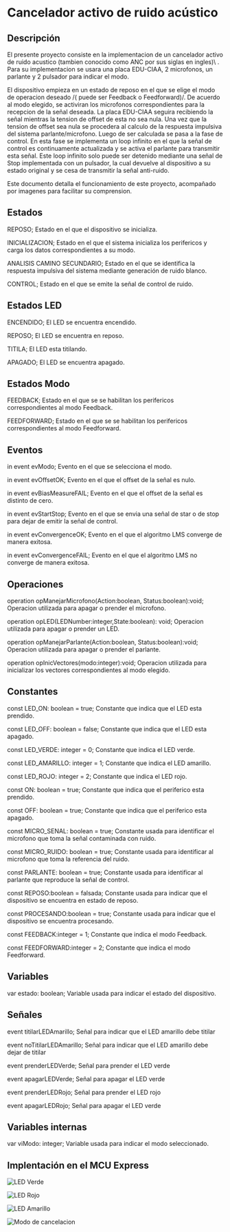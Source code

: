 # **Cancelador activo de ruido acústico**


## **Descripción**

El presente proyecto consiste en la implementacion de un cancelador activo de ruido acustico
\(tambien conocido como ANC por sus siglas en ingles)\ .
Para su implementacion se usara una placa EDU-CIAA, 2 microfonos, un parlante y 2 pulsador para indicar el modo.

El dispositivo empieza en un estado de reposo en el que se elige el modo de operacion deseado /( puede ser Feedback o Feedforward)/.
De acuerdo al modo elegido, se activiran los microfonos correspondientes para la recepcion de la señal deseada.
La placa EDU-CIAA seguira recibiendo la señal mientras la tension de offset de esta no sea nula.
Una vez que la tension de offset sea nula se procedera al calculo de la respuesta impulsiva del sistema 
parlante/microfono. Luego de ser calculada se pasa a la fase de control. En esta fase se implementa un
loop infinito en el que la señal de control es continuamente actualizada y se activa el parlante para transmitir
esta señal. Este loop infinito solo puede ser detenido mediante una señal de Stop implementada con un pulsador, la cual devuelve al dispositivo a su estado
original y se cesa de transmitir la señal anti-ruido.

Este documento detalla el funcionamiento de este proyecto, acompañado por imagenes para facilitar su comprension.

## **Estados**

REPOSO; Estado en el que el dispositivo se inicializa.

INICIALIZACION; Estado en el que el sistema inicializa los perifericos y carga los datos correspondientes a su modo.

ANALISIS CAMINO SECUNDARIO; Estado en el que se identifica la respuesta impulsiva del sistema mediante generación de ruido blanco.

CONTROL; Estado en el que se emite la señal de control de ruido.

## **Estados LED**

ENCENDIDO; El LED se encuentra encendido.

REPOSO; El LED se encuentra en reposo.

TITILA; El LED esta titilando.

APAGADO; El LED se encuentra apagado.

## **Estados Modo**

FEEDBACK; Estado en el que se se habilitan los perifericos correspondientes al modo Feedback.

FEEDFORWARD; Estado en el que se se habilitan los perifericos correspondientes al modo Feedforward.

## **Eventos**

in event evModo; Evento en el que se selecciona el modo.

in event evOffsetOK; Evento en el que el offset de la señal es nulo.

in event evBiasMeasureFAIL; Evento en el que el offset de la señal es distinto de cero.

in event evStartStop; Evento en el que se envia una señal de star o de stop para dejar de emitir la señal de control.

in event evConvergenceOK; Evento en el que el algoritmo LMS converge de manera exitosa.

in event evConvergenceFAIL; Evento en el que el algoritmo LMS no converge de manera exitosa.

## **Operaciones**

operation opManejarMicrofono(Action:boolean, Status:boolean):void; Operacion utilizada para apagar o prender el microfono.

operation opLED(LEDNumber:integer,State:boolean): void; Operacion utilizada para apagar o prender un LED.

operation opManejarParlante(Action:boolean, Status:boolean):void; Operacion utilizada para apagar o prender el parlante.

operation opInicVectores(modo:integer):void; Operacion utilizada para inicializar los vectores correspondientes al modo elegido.

## **Constantes**

const LED_ON: boolean = true; Constante que indica que el LED esta prendido.

const LED_OFF: boolean = false; Constante que indica que el LED esta apagado.

const LED_VERDE: integer = 0; Constante que indica el LED verde.

const LED_AMARILLO: integer = 1; Constante que indica el LED amarillo.

const LED_ROJO: integer = 2; Constante que indica el LED rojo.

const ON: boolean = true; Constante que indica que el periferico esta prendido.

const OFF: boolean = true; Constante que indica que el periferico esta apagado.

const MICRO_SENAL: boolean = true; Constante usada para identificar el microfono que toma la señal contaminada con ruido.

const MICRO_RUIDO: boolean = true; Constante usada para identificar al microfono que toma la referencia del ruido.

const PARLANTE: boolean = true; Constante usada para identificar al parlante que reproduce la señal de control.

const REPOSO:boolean = falsada; Constante usada para indicar que el dispositivo se encuentra en estado de reposo.

const PROCESANDO:boolean = true; Constante usada para indicar que el dispositivo se encuentra procesando.

const FEEDBACK:integer = 1; Constante que indica el modo Feedback.

const FEEDFORWARD:integer = 2; Constante que indica el modo Feedforward.

## **Variables**

var estado: boolean; Variable usada para indicar el estado del dispositivo.

## **Señales**

event titilarLEDAmarillo; Señal para indicar que el LED amarillo debe titilar

event noTitilarLEDAmarillo; Señal para indicar que el LED amarillo debe dejar de titilar

event prenderLEDVerde; Señal para prender el LED verde

event apagarLEDVerde; Señal para apagar el LED verde

event prenderLEDRojo; Señal para prender el LED rojo

event apagarLEDRojo; Señal para apagar el LED verde

## **Variables internas**

var viModo: integer; Variable usada para indicar el modo seleccionado.

## **Implentación en el MCU Express**

![LED Verde](https://user-images.githubusercontent.com/65372063/82596520-ccf44800-9b7d-11ea-9b41-f006491f03fb.png)

![LED Rojo](https://user-images.githubusercontent.com/65372063/82596711-29effe00-9b7e-11ea-997d-ef927f7510e1.png)

![LED Amarillo](https://user-images.githubusercontent.com/65372063/82596804-53108e80-9b7e-11ea-8a77-94679370dd1a.png)

![Modo de cancelacion](https://user-images.githubusercontent.com/65372063/82596832-64f23180-9b7e-11ea-8a15-f91ee1ad3c69.png)

